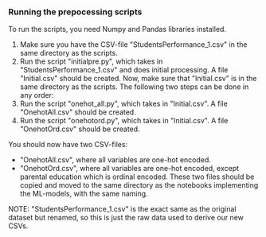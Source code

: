 ### Running the prepocessing scripts

To run the scripts, you need Numpy and Pandas libraries installed.

1. Make sure you have the CSV-file "StudentsPerformance_1.csv" in the same directory as the scripts.
2. Run the script "initialpre.py", which takes in "StudentsPerformance_1.csv" and does initial processing. A file "Initial.csv" should be created.
Now, make sure that "Initial.csv" is in the same directory as the scripts. The following two steps can be done in any order:
3. Run the script "onehot_all.py", which takes in "Initial.csv". A file "OnehotAll.csv" should be created.
4. Run the script "onehotord.py", which takes in "Initial.csv". A file "OnehotOrd.csv" should be created. 

You should now have two CSV-files:
* "OnehotAll.csv", where all variables are one-hot encoded.
* "OnehotOrd.csv", where all variables are one-hot encoded, except parental education which is ordinal encoded.
These two files should be copied and moved to the same directory as the notebooks implementing the ML-models, with the same naming. 

NOTE: "StudentsPerformance_1.csv" is the exact same as the original dataset but renamed, so this is just the raw data used to derive our new CSVs. 

